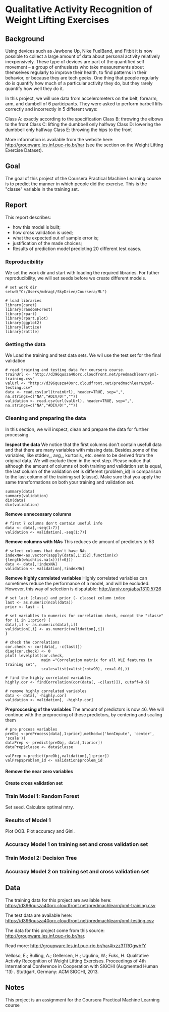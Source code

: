 # Qualitative Activity Recognition of Weight Lifting Exercises

## Background
Using devices such as Jawbone Up, Nike FuelBand, and Fitbit it is now possible to collect a large amount of data about personal activity relatively inexpensively. These type of devices are part of the quantified self movement – a group of enthusiasts who take measurements about themselves regularly to improve their health, to find patterns in their behavior, or because they are tech geeks. One thing that people regularly do is quantify how much of a particular activity they do, but they rarely quantify how well they do it. 

In this project, we will use data from accelerometers on the belt, forearm, arm, and dumbell of 6 participants. They were asked to perform barbell lifts correctly and incorrectly in 5 different ways:

Class A: exactly according to the specification
Class B: throwing the elbows to the front
Class C: lifting the dumbbell only halfway
Class D: lowering the dumbbell only halfway
Class E: throwing the hips to the front

More information is available from the website here: http://groupware.les.inf.puc-rio.br/har (see the section on the Weight Lifting Exercise Dataset).

## Goal
The goal of this project of the Coursera Practical Machine Learning course is to predict the manner in which people did the exercise. This is the "classe" variable in the training set.

## Report
This report describes:
+ how this model is built; 
+ how cross validation is used;
+ what the expected out of sample error is;
+ justification of the made choices;
+ Results of prediction model predicting 20 different test cases. 

### Reproducibility
We set the work dir and start with loading the required libraries. For futher reproducibility, we will set seeds before we create different models.

    # set work dir
    setwd("C:/Users/mdragt/SkyDrive/Coursera/ML")
    
    # load libraries
    library(caret)
    library(randomForest)
    library(rpart)
    library(rpart.plot)
    library(ggplot2)
    library(lattice)
    library(rattle)

### Getting the data
We Load the training and test data sets. We wil use the test set for the final validation

    # read training and testing data for coursera course. 
    trainUrl <- "http://d396qusza40orc.cloudfront.net/predmachlearn/pml-training.csv"
    valUrl <- "http://d396qusza40orc.cloudfront.net/predmachlearn/pml-testing.csv"
    data <- read.csv(url(trainUrl), header=TRUE, sep=",", na.strings=c("NA","#DIV/0!",""))
    validation <- read.csv(url(valUrl), header=TRUE, sep=",", na.strings=c("NA","#DIV/0!",""))

### Cleaning and preparing the data
In this section, we will inspect, clean and prepare the data for further processing.

**Inspect the data**
We notice that the first columns don't contain usefull data and that there are many variables with missing data. Besides,some of the variables, like stddev_, avg_, kurtosis_ etc. seem to be derived from the original data. We will exclude them in the next step. Please notice that although the amount of columns of both training and validation set is equal, the last column of the validation set is different (problem_id) in comparison to the last column of the training set (classe). Make sure that you apply the same transformations on both your training and validation set.

    summary(data)
    summary(validation)
    dim(data)
    dim(validation)

**Remove unnecessary columns**

    # first 7 columns don't contain useful info
    data <- data[,-seq(1:7)]
    validation <- validation[,-seq(1:7)]

**Remove columns with NAs**
This reduces de amount of predictors to 53

    # select columns that don't have NAs
    indexNA<-as.vector(sapply(data[,1:152],function(x) {length(which(is.na(x)))!=0}))
    data <- data[,!indexNA]
    validation <- validation[,!indexNA]

**Remove highly correlated variables**
Highly correlated variables can sometimes reduce the performance of a model, and will be excluded. However, this way of selection is disputable: http://arxiv.org/abs/1310.5726

    # set last (classe) and prior (- classe) column index
    last <- as.numeric(ncol(data))
    prior <- last - 1
    
    # set variables to numerics for correlation check, except the "classe"
    for (i in 1:prior) {
    data[,i] <- as.numeric(data[,i])
    validation[,i] <- as.numeric(validation[,i])
    }
    
    # check the correlations
    cor.check <- cor(data[, -c(last)])
    diag(cor.check) <- 0 
    plot( levelplot(cor.check, 
                    main ="Correlation matrix for all WLE features in training set",
                    scales=list(x=list(rot=90), cex=1.0),))
    
    # find the highly correlated variables
    highly.cor <- findCorrelation(cor(data[, -c(last)]), cutoff=0.9)
    
    # remove highly correlated variables
    data <- data[, -highly.cor]
    validation <- validation[, -highly.cor]

**Preproccesing of the variables**
The amount of predictors is now 46. We will continue with the preproccing of these predictors, by centering and scaling them

    # pre process variables
    preObj <-preProcess(data[,1:prior],method=c('knnImpute', 'center', 'scale'))
    dataPrep <- predict(preObj, data[,1:prior])
    dataPrep$classe <- data$classe
    
    valPrep <-predict(preObj,validation[,1:prior])
    valPrep$problem_id <- validation$problem_id


#### Remove the near zero variables

#### Create cross validation set

### Train Model 1: Random Forest
Set seed. Calculate optimal mtry.

### Results of Model 1
Plot OOB. Plot accuracy and Gini.



### Accuracy Model 1 on training set and cross validation set

### Train Model 2: Decision Tree

### Accuracy Model 2 on training set and cross validation set



## Data 
The training data for this project are available here: https://d396qusza40orc.cloudfront.net/predmachlearn/pml-training.csv

The test data are available here: https://d396qusza40orc.cloudfront.net/predmachlearn/pml-testing.csv

The data for this project come from this source: http://groupware.les.inf.puc-rio.br/har. 

Read more: http://groupware.les.inf.puc-rio.br/har#ixzz3TROgwbfY

Velloso, E.; Bulling, A.; Gellersen, H.; Ugulino, W.; Fuks, H. Qualitative Activity Recognition of Weight Lifting Exercises. Proceedings of 4th International Conference in Cooperation with SIGCHI (Augmented Human '13) . Stuttgart, Germany: ACM SIGCHI, 2013. 

## Notes
This project is an assignment for the Coursera Practical Machine Learning course
